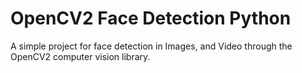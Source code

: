# OpenCV2 Face Detection Python

A simple project for face detection in Images, and Video through the OpenCV2 computer vision
library.
